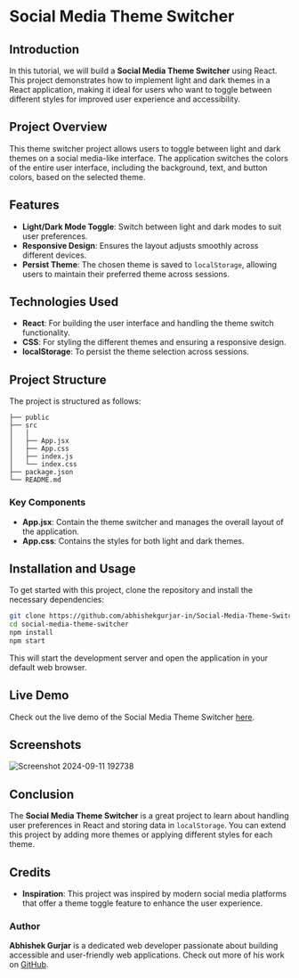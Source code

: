 # Social Media Theme Switcher

## Introduction

In this tutorial, we will build a **Social Media Theme Switcher** using React. This project demonstrates how to implement light and dark themes in a React application, making it ideal for users who want to toggle between different styles for improved user experience and accessibility.

## Project Overview

This theme switcher project allows users to toggle between light and dark themes on a social media-like interface. The application switches the colors of the entire user interface, including the background, text, and button colors, based on the selected theme.

## Features

- **Light/Dark Mode Toggle**: Switch between light and dark modes to suit user preferences.
- **Responsive Design**: Ensures the layout adjusts smoothly across different devices.
- **Persist Theme**: The chosen theme is saved to `localStorage`, allowing users to maintain their preferred theme across sessions.

## Technologies Used

- **React**: For building the user interface and handling the theme switch functionality.
- **CSS**: For styling the different themes and ensuring a responsive design.
- **localStorage**: To persist the theme selection across sessions.

## Project Structure

The project is structured as follows:

```
├── public
├── src
│   │  
│   ├── App.jsx
│   ├── App.css
│   ├── index.js
│   └── index.css
├── package.json
└── README.md
```

### Key Components


- **App.jsx**: Contain the theme switcher and manages the overall layout of the application.
- **App.css**: Contains the styles for both light and dark themes.



## Installation and Usage

To get started with this project, clone the repository and install the necessary dependencies:

```bash
git clone https://github.com/abhishekgurjar-in/Social-Media-Theme-Switcher.git
cd social-media-theme-switcher
npm install
npm start
```

This will start the development server and open the application in your default web browser.

## Live Demo

Check out the live demo of the Social Media Theme Switcher [here](https://theme-switcher-in.netlify.app/).

## Screenshots

![Screenshot 2024-09-11 192738](https://github.com/user-attachments/assets/76c1b90a-a869-4ac1-b4ed-f3b9c416563e)



## Conclusion

The **Social Media Theme Switcher** is a great project to learn about handling user preferences in React and storing data in `localStorage`. You can extend this project by adding more themes or applying different styles for each theme.

## Credits

- **Inspiration**: This project was inspired by modern social media platforms that offer a theme toggle feature to enhance the user experience.

### Author

**Abhishek Gurjar** is a dedicated web developer passionate about building accessible and user-friendly web applications. Check out more of his work on [GitHub](https://github.com/abhishekgurjar-in).

